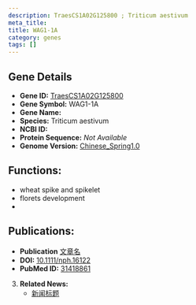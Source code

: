 ```yaml
---
description: TraesCS1A02G125800 ; Triticum aestivum
meta_title:
title: WAG1-1A
category: genes
tags: []
---
```


## Gene Details
- **Gene ID:**	[TraesCS1A02G125800](https://www.maizegdb.org/gene_center/gene/TraesCS1A02G125800)
- **Gene Symbol:** WAG1-1A
- **Gene Name:** 
- **Species:** Triticum aestivum
- **NCBI ID:** [  ]()
- **Protein Sequence:** *Not Available*
- **Genome Version:** [Chinese_Spring1.0](https://www.maizegdb.org/genome/assembly/Zm-B73-REFERENCE-NAM-5.0)

## Functions:
   - wheat spike and spikelet
   - florets development
   - 

## Publications:
   - **Publication** [文章名](https://nph.onlinelibrary.wiley.com/doi/10.1111/nph.16122)
   - **DOI:** [10.1111/nph.16122](https://nph.onlinelibrary.wiley.com/doi/10.1111/nph.16122)
   - **PubMed ID:** [31418861](https://pubmed.ncbi.nlm.nih.gov/31418861/)

3. **Related News:**
   - [新闻标题]()
